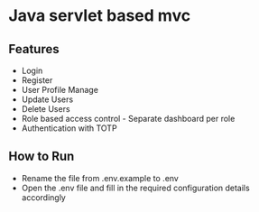 # Java servlet based mvc


## Features

* Login 
* Register
* User Profile Manage
* Update Users
* Delete Users
* Role based access control - Separate dashboard per role
* Authentication with TOTP 

## How to Run
* Rename the file from .env.example to .env 
* Open the .env file and fill in the required configuration details accordingly